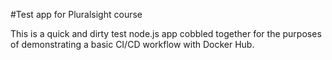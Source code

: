 #Test app for Pluralsight course

This is a quick and dirty test node.js app cobbled together for the purposes of demonstrating a basic CI/CD workflow with Docker Hub.